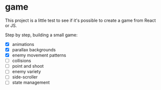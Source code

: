 # game

This project is a little test to see if it's possible to create a game from React or JS.

Step by step, building a small game:

- [x] animations
- [x] parallax backgrounds
- [x] enemy movement patterns
- [ ] collisions
- [ ] point and shoot
- [ ] enemy variety
- [ ] side-scroller
- [ ] state management
